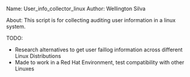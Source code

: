 

Name: User_info_collector_linux   Author: Wellington Silva


About:
  This script is for collecting auditing user information in a linux system.


TODO:
  - Research alternatives to get user faillog information across different Linux Distributions
  - Made to work in a Red Hat Environment, test compatibility with other Linuxes
